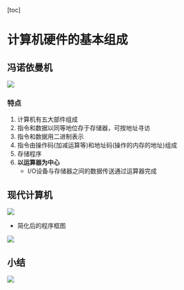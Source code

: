 [toc]

# 计算机硬件的基本组成

## 冯诺依曼机

![](https://www.showdoc.com.cn/server/api/attachment/visitfile/sign/3d5f35356810b5e7ea6f0e449943ccdd)

### 特点

1. 计算机有五大部件组成
2. 指令和数据以同等地位存于存储器，可按地址寻访
3. 指令和数据用二进制表示
4. 指令由操作码(加减运算等)和地址码(操作的内存的地址)组成
5. 存储程序
6. **以运算器为中心**
	- I/O设备与存储器之间的数据传送通过运算器完成

## 现代计算机

![](https://www.showdoc.com.cn/server/api/attachment/visitfile/sign/bda1101d7eae5b8a46566983cff649e7)

- 简化后的程序框图

![](https://www.showdoc.com.cn/server/api/attachment/visitfile/sign/ad16663c57b2f66a5c38667d08c227e7)

## 小结

![](https://www.showdoc.com.cn/server/api/attachment/visitfile/sign/c34499d0dfcb7f9d3d97e6d5f1a2e8d9)










